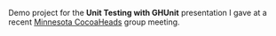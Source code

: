 Demo project for the **Unit Testing with GHUnit** presentation I gave at a recent [Minnesota CocoaHeads](http://www.cocoaheadsmn.org/) group meeting.